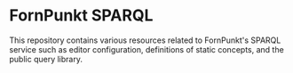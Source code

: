 # FornPunkt SPARQL

This repository contains various resources related to FornPunkt's SPARQL service such as editor configuration, definitions of static concepts, and the public query library.
